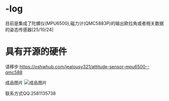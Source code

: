 # -log
目前是集成了陀螺仪(MPU6500),磁力计(QMC5883P)的输出欧拉角或者相关数据的姿态传感器[25/10/24]


# 具有开源的硬件

请移步:https://oshwhub.com/jealousy321/attitude-sensor-mpu6500--qmc588

成品图片
![成品图片]()

联系方式QQ:2581135738
